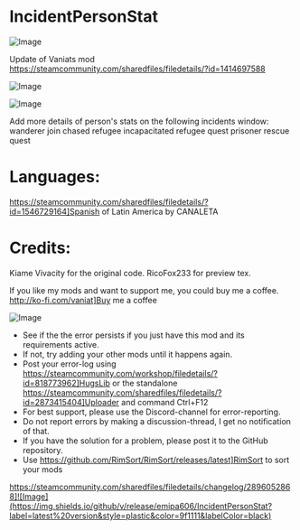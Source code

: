 # IncidentPersonStat

![Image](https://i.imgur.com/buuPQel.png)

Update of Vaniats mod
https://steamcommunity.com/sharedfiles/filedetails/?id=1414697588

![Image](https://i.imgur.com/pufA0kM.png)

	
![Image](https://i.imgur.com/Z4GOv8H.png)

Add more details of person's stats on the following incidents window:
wanderer join
chased refugee
incapacitated refugee quest
prisoner rescue quest



# Languages:

https://steamcommunity.com/sharedfiles/filedetails/?id=1546729164]Spanish of Latin America by CANALETA

# Credits:

Kiame Vivacity for the original code.
RicoFox233 for preview tex.

If you like my mods and want to support me, you could buy me a coffee. 
http://ko-fi.com/vaniat]Buy me a coffee
	
![Image](https://i.imgur.com/PwoNOj4.png)



-  See if the the error persists if you just have this mod and its requirements active.
-  If not, try adding your other mods until it happens again.
-  Post your error-log using https://steamcommunity.com/workshop/filedetails/?id=818773962]HugsLib or the standalone https://steamcommunity.com/sharedfiles/filedetails/?id=2873415404]Uploader and command Ctrl+F12
-  For best support, please use the Discord-channel for error-reporting.
-  Do not report errors by making a discussion-thread, I get no notification of that.
-  If you have the solution for a problem, please post it to the GitHub repository.
-  Use https://github.com/RimSort/RimSort/releases/latest]RimSort to sort your mods



https://steamcommunity.com/sharedfiles/filedetails/changelog/2896052868]![Image](https://img.shields.io/github/v/release/emipa606/IncidentPersonStat?label=latest%20version&style=plastic&color=9f1111&labelColor=black)

